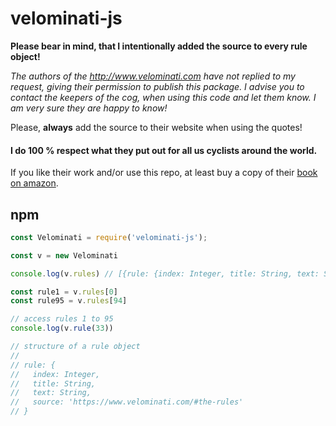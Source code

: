 # velominati-js

**Please bear in mind, that I intentionally added the source to every rule object!**

_The authors of the http://www.velominati.com have not replied to my request, giving their permission to publish this package. I advise you to contact the keepers of the cog, when using this code and let them know. I am very sure they are happy to know!_

Please, **always** add the source to their website when using the quotes!

#### I do 100 % respect what they put out for all us cyclists around the world.

If you like their work and/or use this repo, at least buy a copy of their [book on amazon](https://amzn.to/3bX6IQg).

## npm 

``` javascript
const Velominati = require('velominati-js');

const v = new Velominati

console.log(v.rules) // [{rule: {index: Integer, title: String, text: String, source: 'https://www.velominati.com/#the-rules'}}, ...]

const rule1 = v.rules[0]
const rule95 = v.rules[94]

// access rules 1 to 95
console.log(v.rule(33))

// structure of a rule object
//
// rule: {
//   index: Integer,
//   title: String,
//   text: String,
//   source: 'https://www.velominati.com/#the-rules'
// }
```
